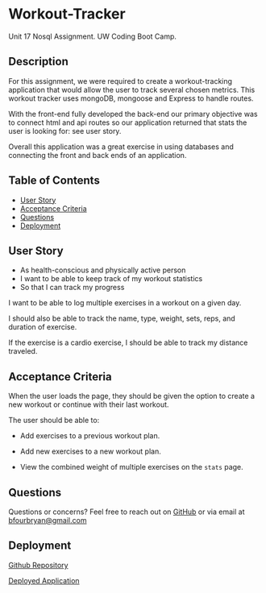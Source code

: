 # Workout-Tracker
Unit 17 Nosql Assignment. UW Coding Boot Camp.

## Description

For this assignment, we were required to create a workout-tracking application that would allow the user to track several chosen metrics. This workout tracker uses mongoDB, mongoose and Express to handle routes. 

With the front-end fully developed the back-end our primary objective was to connect html and api routes so our application returned that stats the user is looking for: see user story. 

Overall this application was a great exercise in using databases and connecting the front and back ends of an application. 



## Table of Contents

* [User Story](#user-story)
* [Acceptance Criteria](#acceptance-criteria)
* [Questions](#questions)
* [Deployment](#deployment)


## User Story

* As health-conscious and physically active person
* I want to be able to keep track of my workout statistics
* So that I can track my progress

I want to be able to log multiple exercises in a workout on a given day. 

I should also be able to track the name, type, weight, sets, reps, and duration of exercise. 

If the exercise is a cardio exercise, I should be able to track my distance traveled.


## Acceptance Criteria

When the user loads the page, they should be given the option to create a new workout or continue with their last workout.

The user should be able to:

  * Add exercises to a previous workout plan.

  * Add new exercises to a new workout plan.

  * View the combined weight of multiple exercises on the `stats` page.


## Questions

Questions or concerns? Feel free to reach out on [GitHub](https://github.com/bfourGitHub) or via email at <bfourbryan@gmail.com>

## Deployment

[Github Repository](https://github.com/bfourGitHub/Workout-Tracker)

[Deployed Application](https://workout-tracker-moreno.herokuapp.com/)